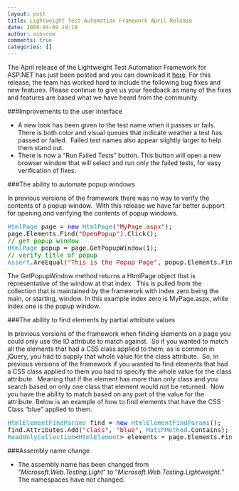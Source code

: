 ```yaml
---
layout: post
title: Lightweight Test Automation Framework April Release
date: 2009-04-09 19:10
author: osbornm
comments: true
categories: []
---
```

The April release of the Lightweight Test Automation Framework for ASP.NET has just been posted and you can download it <a title="April Update" href="http://aspnet.codeplex.com/Release/ProjectReleases.aspx?ReleaseId=25887">here</a>. For this release, the team has worked hard to include the following bug fixes and new features. Please continue to give us your feedback as many of the fixes and features are based what we have heard from the community.

###Improvements to the user interface

<ul>
    <li>
    <div align="left">A new look has been given to the test name when it passes or fails.  There is both color and visual queues that indicate weather a test has passed or failed.  Failed test names also appear slightly larger to help them stand out. </div>
    </li>
    <li>
    <div align="left">There is now a “Run Failed Tests” button. This button will open a new browser window that will select and run only the failed tests, for easy verification of fixes. </div>
    </li>
</ul>


###The ability to automate popup windows

In previous versions of the framework there was no way to verify the contents of a popup window.  With this release we have far better support for opening and verifying the contents of popup windows.

<pre class="code"><span style="COLOR: #2b91af">HtmlPage </span>page = <span style="COLOR: blue">new </span><span style="COLOR: #2b91af">HtmlPage</span>(<span style="COLOR: #a31515">"MyPage.aspx"</span>);
page.Elements.Find(<span style="COLOR: #a31515">"OpenPopup"</span>).Click();
<span style="COLOR: green">// get popup window
</span><span style="COLOR: #2b91af">HtmlPage </span>popup = page.GetPopupWindow(1);
<span style="COLOR: green">// verify title of popup
</span><span style="COLOR: #2b91af">Assert</span>.AreEqual(<span style="COLOR: #a31515">"This is the Popup Page"</span>, popup.Elements.Find(<span style="COLOR: #a31515">"h1"</span>, 0).GetInnerText());</pre>

The GetPopupWindow method returns a HtmlPage object that is representative of the window at that index.  This is pulled from the collection that is maintained by the framework with index zero being the main, or starting, window. In this example index zero is MyPage.aspx, while index one is the popup window.

###The ability to find elements by partial attribute values

In previous versions of the framework when finding elements on a page you could only use the ID attribute to match against.  So if you wanted to match all the elements that had a CSS class applied to them, as is common in jQuery, you had to supply that whole value for the class attribute.  So, in previous versions of the framework if you wanted to find elements that had a CSS class applied to them you had to specify the whole value for the class attribute.  Meaning that if the element has more than only class and you search based on only one class that element would not be returned.  Now you have the ability to match based on any part of the value for the attribute. Below is an example of how to find elements that have the CSS Class “blue” applied to them.

<pre class="code"><span style="COLOR: #2b91af">HtmlElementFindParams </span>find = <span style="COLOR: blue">new </span><span style="COLOR: #2b91af">HtmlElementFindParams</span>();
find.Attributes.Add(<span style="COLOR: #a31515">"class"</span>, <span style="COLOR: #a31515">"blue"</span>, <span style="COLOR: #2b91af">MatchMethod</span>.Contains);
<span style="COLOR: #2b91af">ReadOnlyCollection</span>&lt;<span style="COLOR: #2b91af">HtmlElement</span>&gt; elements = page.Elements.FindAll(find);</pre>

###Assembly name change

<ul>
    <li>The assembly name has been changed from “<em>Microsoft.Web.Testing.Light</em>” to “<em>Microsoft.Web.Testing.Lightweight.</em>” The namespaces have not changed. </li>
</ul>
